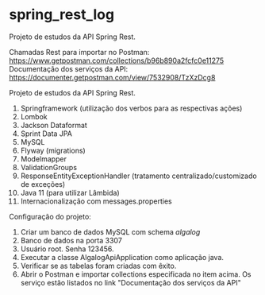 # spring_rest_log

Projeto de estudos da API Spring Rest.

Chamadas Rest para importar no Postman: https://www.getpostman.com/collections/b96b890a2fcfc0e11275
Documentação dos serviços da API: https://documenter.getpostman.com/view/7532908/TzXzDcg8

Projeto de estudos da API Spring Rest.
1. Springframework (utilização dos verbos para as respectivas ações)
2. Lombok
3. Jackson Dataformat
4. Sprint Data JPA
5. MySQL
6. Flyway (migrations)
7. Modelmapper
8. ValidationGroups
9. ResponseEntityExceptionHandler (tratamento centralizado/customizado de exceções)
10. Java 11 (para utilizar Lâmbida)
11. Internacionalização com messages.properties

Configuração do projeto:
1. Criar um banco de dados MySQL com schema *algalog*
2. Banco de dados na porta 3307
3. Usuário root. Senha 123456.
4. Executar a classe AlgalogApiApplication como aplicação java.
5. Verificar se as tabelas foram criadas com êxito.
6. Abrir o Postman e importar collections especificada no item acima. Os serviço estão listados no link "Documentação dos serviços da API"
